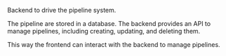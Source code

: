 Backend to drive the pipeline system. 

The pipeline are stored in a database.
The backend provides an API to manage pipelines, including creating, updating, and deleting them.

This way the frontend can interact with the backend to manage pipelines.